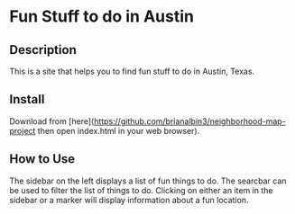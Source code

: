 # Fun Stuff to do in Austin

## Description

This is a site that helps you to find fun stuff to do in Austin, Texas.

## Install

Download from [here](https://github.com/brianalbin3/neighborhood-map-project then open index.html in your web browser).

## How to Use

The sidebar on the left displays a list of fun things to do. The searcbar can be used to filter the list of things to do. Clicking on either an item in the sidebar or a marker will display information about a fun location.